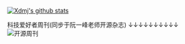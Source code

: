 
[![Xdmj's github stats](https://github-readme-stats.vercel.app/api?username=xuedingmiaojun&theme=cobalt)](https://github.com/anuraghazra/github-readme-stats)

科技爱好者周刊(同步于阮一峰老师开源杂志)
↓↓↓↓↓↓↓↓↓↓  
![开源周刊](https://raw.githubusercontent.com/xuedingmiaojun/xuedingmiaojun/master/science-lover.jpg)

<!--
**xuedingmiaojun/xuedingmiaojun** is a ✨ _special_ ✨ repository because its `README.md` (this file) appears on your GitHub profile.

Here are some ideas to get you started:

- 🔭 I’m currently working on ...
- 🌱 I’m currently learning ...
- 👯 I’m looking to collaborate on ...
- 🤔 I’m looking for help with ...
- 💬 Ask me about ...
- 📫 How to reach me: ...
- 😄 Pronouns: ...
- ⚡ Fun fact: ...
-->
